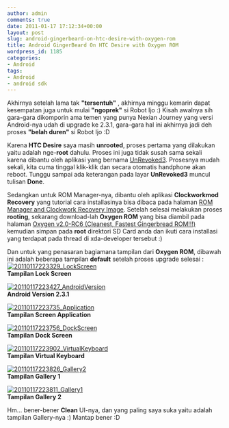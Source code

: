 ```yaml
---
author: admin
comments: true
date: 2011-01-17 17:12:34+00:00
layout: post
slug: android-gingerbeard-on-htc-desire-with-oxygen-rom
title: Android GingerBeard On HTC Desire with Oxygen ROM
wordpress_id: 1185
categories:
- Android
tags:
- Android
- android sdk
---
```


Akhirnya setelah lama tak **"tersentuh"** , akhirnya minggu kemarin dapat kesempatan juga untuk mulai **"ngoprek"** si Robot Ijo :) Kisah awalnya sih gara-gara dikomporin ama temen yang punya Nexian Journey yang versi Android-nya udah di upgrade ke 2.3.1, gara-gara hal ini akhirnya jadi deh proses **"belah duren"** si Robot Ijo :D

Karena **HTC Desire** saya masih **unrooted**, proses pertama yang dilakukan yaitu adalah nge-**root** dahulu. Proses ini juga tidak susah sama sekali karena dibantu oleh aplikasi yang bernama [UnRevoked3](http://unrevoked.com/recovery/). Prosesnya mudah sekali, kita cuma tinggal klik-klik dan secara otomatis handphone akan reboot. Tunggu sampai ada keterangan pada layar **UnRevoked3** muncul tulisan **Done**.  

Sedangkan untuk ROM Manager-nya, dibantu oleh aplikasi **Clockworkmod Recovery** yang tutorial cara installasinya bisa dibaca pada halaman [ROM Manager and Clockwork Recovery Image](http://forum.xda-developers.com/showthread.php?t=639153). Setelah selesai melakukan proses **rooting**,  sekarang download-lah **Oxygen ROM** yang bisa diambil pada halaman [Oxygen v2.0-RC6 (Cleanest, Fastest Gingerbread ROM!!!)](http://forum.xda-developers.com/showthread.php?t=829734) kemudian simpan pada **root** direktori SD Card anda dan ikuti cara installasi yang terdapat pada thread di xda-developer tersebut :)
<!-- more -->
Dan untuk yang penasaran bagiamana tampilan dari **Oxygen ROM**, dibawah ini adalah beberapa tampilan **default** setelah proses upgrade selesai :
[![20110117223329_LockScreen](http://farm6.static.flickr.com/5164/5363592665_414619d101_z.jpg)](http://www.flickr.com/photos/10243554@N02/5363592665/)  
**Tampilan Lock Screen**

[![20110117223427_AndroidVersion](http://farm6.static.flickr.com/5287/5363592671_14d19f9293_z.jpg)](http://www.flickr.com/photos/10243554@N02/5363592671/)  
**Android Version 2.3.1**

[![20110117223735_Application](http://farm6.static.flickr.com/5204/5363592675_2c18b67918_z.jpg)](http://www.flickr.com/photos/10243554@N02/5363592675/)  
**Tampilan Screen Application**

[![20110117223756_DockScreen](http://farm6.static.flickr.com/5129/5363592681_22c9d31714_z.jpg)](http://www.flickr.com/photos/10243554@N02/5363592681/)  
**Tampilan Dock Screen**

[![20110117223902_VirtualKeyboard](http://farm6.static.flickr.com/5289/5363618611_5748972a81_z.jpg)](http://www.flickr.com/photos/10243554@N02/5363618611/)  
**Tampilan Virtual Keyboard**

[![20110117223826_Gallery2](http://farm6.static.flickr.com/5086/5363592691_6a74292565_z.jpg)](http://www.flickr.com/photos/10243554@N02/5363592691/)  
**Tampilan Gallery 1**

[![20110117223811_Gallery1](http://farm6.static.flickr.com/5242/5363592689_e6b2210b01_z.jpg)](http://www.flickr.com/photos/10243554@N02/5363592689/)  
**Tampilan Gallery 2**

Hm... bener-bener **Clean** UI-nya, dan yang paling saya suka yaitu adalah tampilan Gallery-nya :) Mantap bener :D 

